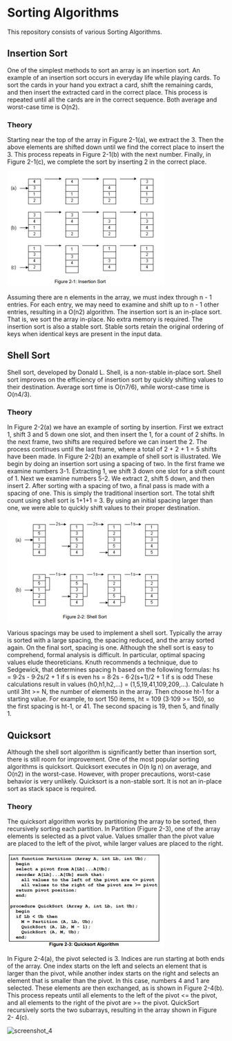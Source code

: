 # Sorting Algorithms

This repository consists of various Sorting Algorithms.

## Insertion Sort

One of the simplest methods to sort an array is an insertion sort. An example of an insertion sort
occurs in everyday life while playing cards. To sort the cards in your hand you extract a card, shift
the remaining cards, and then insert the extracted card in the correct place. This process is
repeated until all the cards are in the correct sequence. Both average and worst-case time is O(n2). 

### Theory
Starting near the top of the array in Figure 2-1(a), we extract the 3. Then the above elements are
shifted down until we find the correct place to insert the 3. This process repeats in Figure 2-1(b)
with the next number. Finally, in Figure 2-1(c), we complete the sort by inserting 2 in the correct
place. 

![screenshot_1](https://github.com/sambhav228/Data_Structure_Algorithm/blob/master/Sorting%20Algorithms/insert1.jpg)

Assuming there are n elements in the array, we must index through n - 1 entries. For each entry,
we may need to examine and shift up to n - 1 other entries, resulting in a O(n2) algorithm. The
insertion sort is an in-place sort. That is, we sort the array in-place. No extra memory is required.
The insertion sort is also a stable sort. Stable sorts retain the original ordering of keys when identical
keys are present in the input data. 

## Shell Sort

Shell sort, developed by Donald L. Shell, is a non-stable in-place sort. Shell sort improves on the
efficiency of insertion sort by quickly shifting values to their destination. Average sort time is O(n7/6),
while worst-case time is O(n4/3). 

### Theory
In Figure 2-2(a) we have an example of sorting by insertion. First we extract 1, shift 3 and 5 down
one slot, and then insert the 1, for a count of 2 shifts. In the next frame, two shifts are required
before we can insert the 2. The process continues until the last frame, where a total of 2 + 2 + 1 =
5 shifts have been made.
In Figure 2-2(b) an example of shell sort is illustrated. We begin by doing an insertion sort using a
spacing of two. In the first frame we examine numbers 3-1. Extracting 1, we shift 3 down one slot
for a shift count of 1. Next we examine numbers 5-2. We extract 2, shift 5 down, and then insert 2.
After sorting with a spacing of two, a final pass is made with a spacing of one. This is simply the
traditional insertion sort. The total shift count using shell sort is 1+1+1 = 3. By using an initial spacing
larger than one, we were able to quickly shift values to their proper destination. 

![screenshot_2](https://github.com/sambhav228/Data_Structure_Algorithm/blob/master/Sorting%20Algorithms/shell1.jpg)

Various spacings may be used to implement a shell sort. Typically the array is sorted with a large
spacing, the spacing reduced, and the array sorted again. On the final sort, spacing is one. Although
the shell sort is easy to comprehend, formal analysis is difficult. In particular, optimal spacing values
elude theoreticians. Knuth recommends a technique, due to Sedgewick, that determines spacing
h based on the following formulas:
hs = 9·2s - 9·2s/2 + 1 if s is even
hs = 8·2s - 6·2(s+1)/2 + 1 if s is odd
These calculations result in values (h0,h1,h2,…) = (1,5,19,41,109,209,…). Calculate h until 3ht >=
N, the number of elements in the array. Then choose ht-1 for a starting value. For example, to sort
150 items, ht = 109 (3·109 >= 150), so the first spacing is ht-1, or 41. The second spacing is 19,
then 5, and finally 1. 

## Quicksort

Although the shell sort algorithm is significantly better than insertion sort, there is still room for
improvement. One of the most popular sorting algorithms is quicksort. Quicksort executes in
O(n lg n) on average, and O(n2) in the worst-case. However, with proper precautions, worst-case
behavior is very unlikely. Quicksort is a non-stable sort. It is not an in-place sort as stack space is
required. 

### Theory
The quicksort algorithm works by partitioning the array to be sorted, then recursively sorting each
partition. In Partition (Figure 2-3), one of the array elements is selected as a pivot value. Values
smaller than the pivot value are placed to the left of the pivot, while larger values are placed to the
right.

![screenshot_3](https://github.com/sambhav228/Data_Structure_Algorithm/blob/master/Sorting%20Algorithms/quick1.jpg)

In Figure 2-4(a), the pivot selected is 3. Indices are run starting at both ends of the array. One index
starts on the left and selects an element that is larger than the pivot, while another index starts on
the right and selects an element that is smaller than the pivot. In this case, numbers 4 and 1 are
selected. These elements are then exchanged, as is shown in Figure 2-4(b). This process repeats
until all elements to the left of the pivot <= the pivot, and all elements to the right of the pivot are >=
the pivot. QuickSort recursively sorts the two subarrays, resulting in the array shown in Figure 2-
4(c). 

![screenshot_4]()
